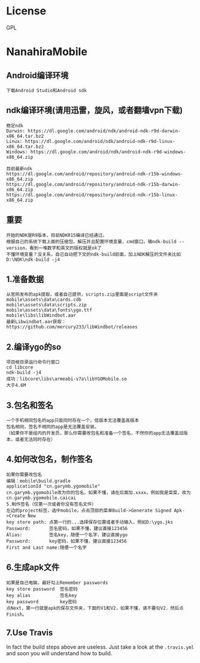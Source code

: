 # License
GPL
# NanahiraMobile
Android编译环境
---------------------
    下载Android Studio和Android sdk
    
ndk编译环境(请用迅雷，旋风，或者翻墙vpn下载)
---------------------
    稳定ndk
    Darwin: https://dl.google.com/android/ndk/android-ndk-r9d-darwin-x86_64.tar.bz2
    Linux: https://dl.google.com/android/ndk/android-ndk-r9d-linux-x86_64.tar.bz2
    Windows: https://dl.google.com/android/ndk/android-ndk-r9d-windows-x86_64.zip
    
    目前最新ndk
    https://dl.google.com/android/repository/android-ndk-r15b-windows-x86_64.zip
    https://dl.google.com/android/repository/android-ndk-r15b-darwin-x86_64.zip
    https://dl.google.com/android/repository/android-ndk-r15b-linux-x86_64.zip
    
重要
---------------------------------------------
    开始的NDK是R9版本，目前NDKR15编译已经通过。
    根据自己的系统下载上面的压缩包，解压并且配置环境变量，cmd窗口，输ndk-build --version，看到一堆数字和英文的版权就是ok了
    不懂环境变量？没关系，自己自动把下文的ndk-build前面，加上NDK解压的文件夹比如D:\NDK\ndk-build -j4

1.准备数据
--------------------------
    从官网发布的apk提取，或者自己提供，scripts.zip里面是script文件夹
    mobile\assets\data\cards.cdb
    mobile\assets\data\scripts.zip
    mobile\assets\data\fonts\ygo.ttf
    mobile\libs\libWindbot.aar
    最新Libwindbot.aar获取：
    https://github.com/mercury233/libWindbot/releases

2.编译ygo的so
-------------------------
    项目根目录运行命令行窗口
    cd libcore
    ndk-build -j4
    成功：libcore\libs\armeabi-v7a\libYGOMobile.so
    大于4.6M

3.包名和签名
---------------------
    一个手机相同包名的app只能同时存在一个，低版本无法覆盖高版本
    包名相同，签名不相同的app是无法覆盖安装。
    （如果你不是组内的开发员，那么你需要改包名和准备一个签名，不然你的app无法覆盖旧版本，或者无法同时存在）

4.如何改包名，制作签名
----------------------------
    如果你需要改包名
    编辑：mobile\build.gradle
    applicationId "cn.garymb.ygomobile"
    cn.garymb.ygomobile改为你的包名，如果不懂，请在后面加.xxxx，例如我是菜菜，改为cn.garymb.ygomobile.caicai
    5.制作签名（仅第一次或者你没有签名文件）
    左边的project标签，选中mobile，点击顶部的菜单Build->Generate Signed Apk->Create New
    key store path: 点第一行的...选择保存位置或者手动输入，例如D:\ygo.jks
    Password:       签名密码，如果不懂，建议直接123456
    Alias:          签名key，随便一个名字，建议直接ygo
    Password:       key密码，如果不懂，建议直接123456
    First and Last name:随便一个名字

6.生成apk文件
-------------------------
    如果是自己电脑，最好勾上Remember passwords
    key store password  签名密码
    key alias           签名key
    key password        key密码
    点Next，第一行就是apk的保存文件夹，下面的V1和V2，如果不懂，请不要勾V2，然后点Finish。
7.Use Travis
-------------------------
In fact the build steps above are useless. Just take a look at the `.travis.yml` and soon you will understand how to build.
